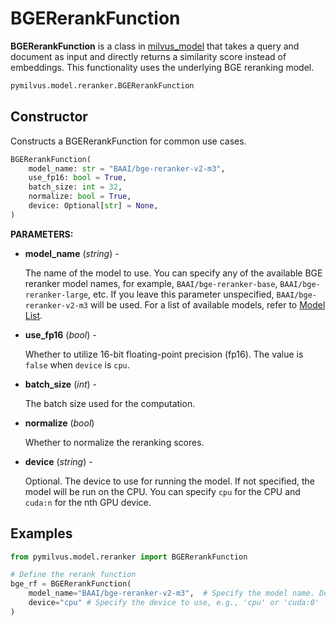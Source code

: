 # BGERerankFunction

**BGERerankFunction** is a class in [milvus_model](https://github.com/milvus-io/milvus-model) that takes a query and document as input and directly returns a similarity score instead of embeddings. This functionality uses the underlying BGE reranking model.

```python
pymilvus.model.reranker.BGERerankFunction
```

## Constructor

Constructs a BGERerankFunction for common use cases.

```python
BGERerankFunction(
    model_name: str = "BAAI/bge-reranker-v2-m3",
    use_fp16: bool = True,
    batch_size: int = 32,
    normalize: bool = True,
    device: Optional[str] = None,
)
```

**PARAMETERS:**

- **model_name** (*string*) -

    The name of the model to use. You can specify any of the available BGE reranker model names, for example, `BAAI/bge-reranker-base`, `BAAI/bge-reranker-large`, etc. If you leave this parameter unspecified, `BAAI/bge-reranker-v2-m3` will be used. For a list of available models, refer to [Model List](https://github.com/FlagOpen/FlagEmbedding/tree/master/FlagEmbedding/llm_reranker#model-list).

- **use_fp16** (*bool*) -

    Whether to utilize 16-bit floating-point precision (fp16). The value is `false` when `device` is `cpu`.

- **batch_size** (*int*) -

    The batch size used for the computation.

- **normalize** (*bool*)

    Whether to normalize the reranking scores.

- **device** (*string*) -

    Optional. The device to use for running the model. If not specified, the model will be run on the CPU. You can specify `cpu` for the CPU and `cuda:n` for the nth GPU device.

## Examples

```python
from pymilvus.model.reranker import BGERerankFunction

# Define the rerank function
bge_rf = BGERerankFunction(
    model_name="BAAI/bge-reranker-v2-m3",  # Specify the model name. Defaults to `BAAI/bge-reranker-v2-m3`.
    device="cpu" # Specify the device to use, e.g., 'cpu' or 'cuda:0'
)
```

<DocCardList />